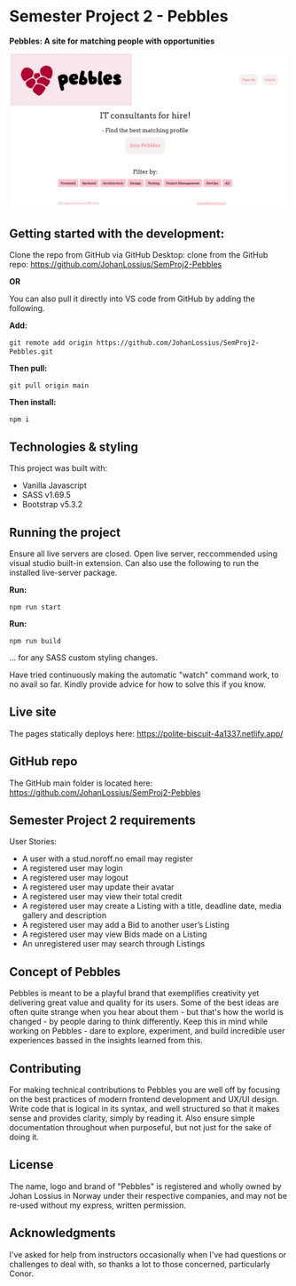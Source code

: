 # Semester Project 2 - Pebbles
**Pebbles: A site for matching people with opportunities**

![Find your ideally suited IT consultant!](image.png)

## Getting started with the development:
Clone the repo from GitHub via GitHub Desktop:
clone from the GitHub repo: https://github.com/JohanLossius/SemProj2-Pebbles

**OR**

You can also pull it directly into VS code from GitHub by adding the following.

**Add:**
```
git remote add origin https://github.com/JohanLossius/SemProj2-Pebbles.git
```

**Then pull:**
```
git pull origin main
```

**Then install:**
```
npm i
```
## Technologies & styling
This project was built with:
- Vanilla Javascript
- SASS v1.69.5
- Bootstrap v5.3.2

## Running the project
Ensure all live servers are closed.
Open live server, reccommended using visual studio built-in extension.
Can also use the following to run the installed live-server package.

**Run:**
```
npm run start
```

**Run:** 
```
npm run build
```
... for any SASS custom styling changes.

Have tried continuously making the automatic "watch" command work, to no avail so far. Kindly provide advice for how to solve this if you know.

## Live site
The pages statically deploys here:
https://polite-biscuit-4a1337.netlify.app/

## GitHub repo
The GitHub main folder is located here:
https://github.com/JohanLossius/SemProj2-Pebbles

## Semester Project 2 requirements

User Stories:
  - A user with a stud.noroff.no email may register
  - A registered user may login
  - A registered user may logout
  - A registered user may update their avatar
  - A registered user may view their total credit
  - A registered user may create a Listing with a title, deadline date, media gallery and description
  - A registered user may add a Bid to another user’s Listing
  - A registered user may view Bids made on a Listing
  - An unregistered user may search through Listings

## Concept of Pebbles
Pebbles is meant to be a playful brand that exemplifies creativity yet delivering great value and quality for its users.
Some of the best ideas are often quite strange when you hear about them - but that's how the world is changed - by people daring to think differently.
Keep this in mind while working on Pebbles - dare to explore, experiment, and build incredible user experiences bassed in the insights learned from this.

## Contributing
For making technical contributions to Pebbles you are well off by focusing on the best practices of modern frontend development and UX/UI design.
Write code that is logical in its syntax, and well structured so that it makes sense and provides clarity, simply by reading it.
Also ensure simple documentation throughout when purposeful, but not just for the sake of doing it.

## License
The name, logo and brand of "Pebbles" is registered and wholly owned by Johan Lossius in Norway under their respective companies, and may not be re-used without my express, written permission.

## Acknowledgments
I've asked for help from instructors occasionally when I've had questions or challenges to deal with, so thanks a lot to those concerned, particularly Conor.